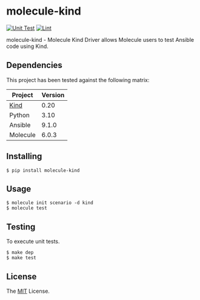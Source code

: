# molecule-kind

[![Unit Test](https://github.com/retr0h/molecule-kind/actions/workflows/unit.yml/badge.svg)](https://github.com/retr0h/molecule-kind/actions/workflows/unit.yml)
[![Lint](https://github.com/retr0h/molecule-kind/actions/workflows/lint.yml/badge.svg)](https://github.com/retr0h/molecule-kind/actions/workflows/lint.yml)

molecule-kind - Molecule Kind Driver allows Molecule users to test Ansible code using Kind.

## Dependencies

This project has been tested against the following matrix:

| Project  | Version |
| -------- | ------- |
| [Kind]   | 0.20    |
| Python   | 3.10    |
| Ansible  | 9.1.0   |
| Molecule | 6.0.3   |

## Installing

    $ pip install molecule-kind

## Usage

    $ molecule init scenario -d kind
    $ molecule test

## Testing

To execute unit tests.

    $ make dep
    $ make test

## License

The [MIT] License.

[Kind]: https://github.com/kubernetes-sigs/kind
[MIT]: LICENSE
